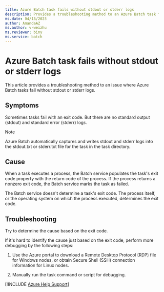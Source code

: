 ```yaml
---
title: Azure Batch task fails without stdout or stderr logs
description: Provides a troubleshooting method to an Azure Batch task failure. 
ms.date: 04/13/2023
author: AmandaAZ
ms.author: v-weizhu
ms.reviewer: biny
ms.service: batch
---
```


# Azure Batch task fails without stdout or stderr logs

This article provides a troubleshooting method to an issue where Azure Batch tasks fail without stdout or stderr logs.

## Symptoms

Sometimes tasks fail with an exit code. But there are no standard output (stdout) and standard error (stderr) logs.

> [!NOTE]
> Azure Batch automatically captures and writes stdout and stderr logs into the stdout.txt or stderr.txt file for the task in the task directory.

## Cause  

When a task executes a process, the Batch service populates the task's exit code property with the return code of the process. If the process returns a nonzero exit code, the Batch service marks the task as failed.

The Batch service doesn't determine a task's exit code. The process itself, or the operating system on which the process executed, determines the exit code.  

## Troubleshooting

Try to determine the cause based on the exit code.  

If it's hard to identify the cause just based on the exit code, perform more debugging by the following steps:

1. Use the Azure portal to download a Remote Desktop Protocol (RDP) file for Windows nodes, or obtain Secure Shell (SSH) connection information for Linux nodes.

1. Manually run the task command or script for debugging.  

[!INCLUDE [Azure Help Support](../../includes/azure-help-support.md)]